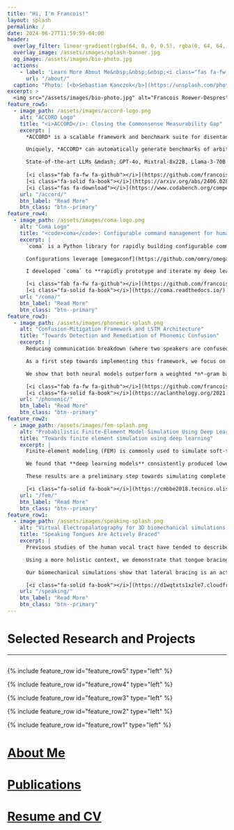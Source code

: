 ```yaml
---
title: "Hi, I'm Francois!"
layout: splash
permalink: /
date: 2024-06-27T11:59:59-04:00
header:
  overlay_filter: linear-gradient(rgba(64, 0, 0, 0.5), rgba(0, 64, 64, 0.5))
  overlay_image: /assets/images/splash-banner.jpg
  og_image: /assets/images/bio-photo.jpg
  actions:
    - label: 'Learn More About Me&nbsp;&nbsp;&nbsp;<i class="fas fa-fw fa-arrow-right"></i>'
      url: "/about/"
  caption: "Photo: [<b>Sebastian Kanczok</b>](https://unsplash.com/photos/round-orange-light-effects-q_lEm5iDLYQ)"
excerpt: >
  <img src="/assets/images/bio-photo.jpg" alt="Francois Roewer-Despres" style="margin-bottom: 10px; max-width: 150px; border-radius: 50%; border: 5px solid rgb(242, 243, 243);"><br>I'm a PhD candidate at the University of Toronto researching ***reasoning***, ***grounding***, and ***safety*** in large language models.
feature_row5:
  - image_path: /assets/images/accord-logo.png
    alt: "ACCORD Logo"
    title: "<i>ACCORD</i>: Closing the Commonsense Measurability Gap"
    excerpt: |
      *ACCORD* is a scalable framework and benchmark suite for disentangling the commonsense grounding and reasoning abilities of **large language models** (LLMs) through controlled, multi-hop counterfactuals.

      Uniquely, *ACCORD* can automatically generate benchmarks of arbitrary reasoning complexity, and so it **scales with LLM capabilities**.

      State-of-the-art LLMs &mdash; GPT-4o, Mixtral-8x22B, Llama-3-70B &mdash; perform no better than random chance on *ACCORD* after only moderate scaling, indicating a need for substantial improvement in LLMs' commonsense reasoning ability.
      
      [<i class="fab fa-fw fa-github"></i>](https://github.com/francois-rd/accord/)
      [<i class="fa-solid fa-book"></i>](https://arxiv.org/abs/2406.02804)
      [<i class="fas fa-download"></i>](https://www.codabench.org/competitions/3160/)
    url: "/accord/"
    btn_label: "Read More"
    btn_class: "btn--primary"
feature_row4:
  - image_path: /assets/images/coma-logo.png
    alt: "Coma Logo"
    title: "<code>coma</code>: Configurable command management for humans"
    excerpt: |
      `coma` is a Python library for rapidly building configurable command-based programs.

      Configurations leverage [omegaconf](https://github.com/omry/omegaconf/)'s extremely rich and powerful configuration management features. Command selection abstracts away the `argparse` boilerplate, while [hooks](https://en.wikipedia.org/wiki/Hooking) enable plug-and-play flexibility.

      I developed `coma` to **rapidly prototype and iterate my deep learning research projects**. I use `coma` commands to split my workflow into discrete steps. This separation of concerns enables me to focus of producing impactful research, instead of getting bogged down in the minutiae of implementation details.

      [<i class="fab fa-fw fa-github"></i>](https://github.com/francois-rd/coma/)
      [<i class="fa-solid fa-book"></i>](https://coma.readthedocs.io/)
    url: "/coma/"
    btn_label: "Read More"
    btn_class: "btn--primary"
feature_row3:
  - image_path: /assets/images/phonemic-splash.png
    alt: "Confusion-Mitigation Framework and LSTM Architecture"
    title: "Towards Detection and Remediation of Phonemic Confusion"
    excerpt: |
      Reducing communication breakdown (where two speakers are confused about what the other is saying) is critical to success in **interactive NLP applications, such as chatbots**. To this end, we proposed a confusion-mitigation framework to detect and avoid communication breakdown.

      As a first step towards implementing this framework, we focus on detecting phonemic sources of confusion. As a proof-of-concept, we evaluate two neural architectures in predicting the probability that a listener will misunderstand phonemes in an utterance.

      We show that both neural models outperform a weighted *n*-gram baseline, showing early promise for the broader framework. 

      [<i class="fab fa-fw fa-github"></i>](https://github.com/francois-rd/phonemic-confusion/)
      [<i class="fa-solid fa-book"></i>](https://aclanthology.org/2021.sigmorphon-1.1.pdf)
    url: "/phonemic/"
    btn_label: "Read More"
    btn_class: "btn--primary"
feature_row2:
  - image_path: /assets/images/fem-splash.png
    alt: "Probabilistic Finite-Element Model Simulation Using Deep Learning"
    title: "Towards finite element simulation using deep learning"
    excerpt: |
      Finite-element modeling (FEM) is commonly used to simulate soft-tissue biomechanics, but is too computationally burdensome for use in real-time applications.

      We found that **deep learning models** consistently produced lower reconstruction error than equivalently-sized traditional dimensionality reduction models, while simultaneously running in real time.

      These results are a preliminary step towards simulating complete biomechanical soft-tissue models in real time with high fidelity.

      [<i class="fa-solid fa-book"></i>](https://cmbbe2018.tecnico.ulisboa.pt/pen_cmbbe2018/pdf/WEB_PAPERS/CMBBE2018_paper_89.pdf)
    url: "/fem/"
    btn_label: "Read More"
    btn_class: "btn--primary"
feature_row1:
  - image_path: /assets/images/speaking-splash.png
    alt: "Virtual Electropalatography for 3D biomechanical simulations."
    title: "Speaking Tongues Are Actively Braced"
    excerpt: |
      Previous studies of the human vocal tract have tended to describe bracing of the tongue against the teeth or palate only in terms of incidental contact (rather than mechanical support), and only in limited phonetic contexts. As such, bracing is seen as an occasional state, peculiar to specific sounds or sound combinations.

      Using a more holistic context, we demonstrate that tongue bracing is both pervasive and effortful in continuous English speech passages using Electropalatography (EPG) and **3D biomechanical simulations**.

      Our biomechanical simulations show that lateral bracing is an active posture requiring dedicated muscle activation. Hence, our use of the term "bracing" (rather than merely "contact").

      [<i class="fa-solid fa-book"></i>](https://d1wqtxts1xzle7.cloudfront.net/69525671/80d094d5d10fd9ff8bea952a3338e7b9c6af-libre.pdf?1631705646=&response-content-disposition=inline%3B+filename%3DSpeaking_Tongues_Are_Actively_Braced.pdf&Expires=1719774868&Signature=ZhlY1JZM~b14aQHq4ZmZIIBoK~gHTeu8iY93TGxEkdQpk57xtbttTv~MEm~sRM8Kiq2Wal7dtIPT-tcG4BhIw-9odYf8hyq8VE0mzaAQyapqkZldS8kZOuKApZ4YzYM9w-ASTnZc9aQek7TtKRiolb4Uuau1HgMc-ZLU~O9ygxJ573g07LL08vhPC8hQha6i92vmi4mAYtMtjQFuKjGUfjj8d8J9VAPGCyPjaCZ18Tz1lJIIyHqv8zLCa8zSCOKd69JVCFvEY7GHQoriNuK9yX0WsprGqeO23OVw34mK~BqYJA~uDJhUw8C8TtDQEDiec9TiPr4PSuSkhW5mvzKlPw__&Key-Pair-Id=APKAJLOHF5GGSLRBV4ZA)
    url: "/speaking/"
    btn_label: "Read More"
    btn_class: "btn--primary"
---
```


# Selected Research and Projects
<hr style="margin-bottom: 2em;">

{% include feature_row id="feature_row5" type="left" %}

{% include feature_row id="feature_row4" type="left" %}

{% include feature_row id="feature_row3" type="left" %}

{% include feature_row id="feature_row2" type="left" %}

{% include feature_row id="feature_row1" type="left" %}

# [About Me](/about/)
# [Publications](https://scholar.google.com/citations?user=uiA5W-YAAAAJ&hl=en)
# [Resume and CV](/francois-rd-cv.pdf)

